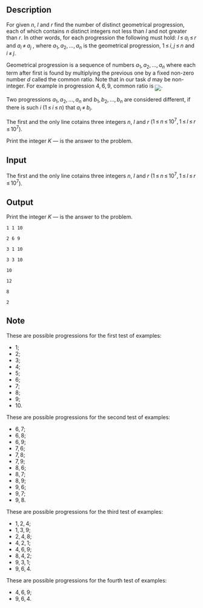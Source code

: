 ## Description

<div><p>For given <span class="tex-span"><i>n</i></span>, <span class="tex-span"><i>l</i></span> and <span class="tex-span"><i>r</i></span> find the number of distinct geometrical progression, each of which contains <span class="tex-span"><i>n</i></span> distinct integers not less than <span class="tex-span"><i>l</i></span> and not greater than <span class="tex-span"><i>r</i></span>. In other words, for each progression the following must hold: <span class="tex-span"><i>l</i> ≤ <i>a</i><sub class="lower-index"><i>i</i></sub> ≤ <i>r</i></span> and <span class="tex-span"><i>a</i><sub class="lower-index"><i>i</i></sub> ≠ <i>a</i><sub class="lower-index"><i>j</i></sub></span> , where <span class="tex-span"><i>a</i><sub class="lower-index">1</sub>, <i>a</i><sub class="lower-index">2</sub>, ..., <i>a</i><sub class="lower-index"><i>n</i></sub></span> is the geometrical progression, <span class="tex-span">1 ≤ <i>i</i>, <i>j</i> ≤ <i>n</i></span> and <span class="tex-span"><i>i</i> ≠ <i>j</i></span>.</p><p>Geometrical progression is a sequence of numbers <span class="tex-span"><i>a</i><sub class="lower-index">1</sub>, <i>a</i><sub class="lower-index">2</sub>, ..., <i>a</i><sub class="lower-index"><i>n</i></sub></span> where each term after first is found by multiplying the previous one by a fixed non-zero number <span class="tex-span"><i>d</i></span> called the common ratio. Note that in our task <span class="tex-span"><i>d</i></span> may be non-integer. For example in progression <span class="tex-span">4, 6, 9</span>, common ratio is <img align="middle" class="tex-formula" src="file://Lrzg5AFq.png" style="max-width: 100.0%;max-height: 100.0%;">.</p><p>Two progressions <span class="tex-span"><i>a</i><sub class="lower-index">1</sub>, <i>a</i><sub class="lower-index">2</sub>, ..., <i>a</i><sub class="lower-index"><i>n</i></sub></span> and <span class="tex-span"><i>b</i><sub class="lower-index">1</sub>, <i>b</i><sub class="lower-index">2</sub>, ..., <i>b</i><sub class="lower-index"><i>n</i></sub></span> are considered different, if there is such <span class="tex-span"><i>i</i></span> (<span class="tex-span">1 ≤ <i>i</i> ≤ <i>n</i></span>) that <span class="tex-span"><i>a</i><sub class="lower-index"><i>i</i></sub> ≠ <i>b</i><sub class="lower-index"><i>i</i></sub></span>.</p></div><div class="input-specification"><p>The first and the only line cotains three integers <span class="tex-span"><i>n</i></span>, <span class="tex-span"><i>l</i></span> and <span class="tex-span"><i>r</i></span> (<span class="tex-span">1 ≤ <i>n</i> ≤ 10<sup class="upper-index">7</sup>, 1 ≤ <i>l</i> ≤ <i>r</i> ≤ 10<sup class="upper-index">7</sup></span>).</p></div><div class="output-specification"><p>Print the integer <span class="tex-span"><i>K</i></span>&nbsp;— is the answer to the problem.</p></div>

## Input

<p>The first and the only line cotains three integers <span class="tex-span"><i>n</i></span>, <span class="tex-span"><i>l</i></span> and <span class="tex-span"><i>r</i></span> (<span class="tex-span">1 ≤ <i>n</i> ≤ 10<sup class="upper-index">7</sup>, 1 ≤ <i>l</i> ≤ <i>r</i> ≤ 10<sup class="upper-index">7</sup></span>).</p>

## Output

<p>Print the integer <span class="tex-span"><i>K</i></span>&nbsp;— is the answer to the problem.</p>





```input1
1 1 10

```




```input2
2 6 9

```




```input3
3 1 10

```




```input4
3 3 10

```




```output1
10
```




```output2
12
```




```output3
8
```




```output4
2
```



## Note

<p>These are possible progressions for the first test of examples: </p><ul> <li> <span class="tex-span">1</span>; </li><li> <span class="tex-span">2</span>; </li><li> <span class="tex-span">3</span>; </li><li> <span class="tex-span">4</span>; </li><li> <span class="tex-span">5</span>; </li><li> <span class="tex-span">6</span>; </li><li> <span class="tex-span">7</span>; </li><li> <span class="tex-span">8</span>; </li><li> <span class="tex-span">9</span>; </li><li> <span class="tex-span">10</span>. </li></ul><p>These are possible progressions for the second test of examples: </p><ul> <li> <span class="tex-span">6, 7</span>; </li><li> <span class="tex-span">6, 8</span>; </li><li> <span class="tex-span">6, 9</span>; </li><li> <span class="tex-span">7, 6</span>; </li><li> <span class="tex-span">7, 8</span>; </li><li> <span class="tex-span">7, 9</span>; </li><li> <span class="tex-span">8, 6</span>; </li><li> <span class="tex-span">8, 7</span>; </li><li> <span class="tex-span">8, 9</span>; </li><li> <span class="tex-span">9, 6</span>; </li><li> <span class="tex-span">9, 7</span>; </li><li> <span class="tex-span">9, 8</span>. </li></ul><p>These are possible progressions for the third test of examples: </p><ul> <li> <span class="tex-span">1, 2, 4</span>; </li><li> <span class="tex-span">1, 3, 9</span>; </li><li> <span class="tex-span">2, 4, 8</span>; </li><li> <span class="tex-span">4, 2, 1</span>; </li><li> <span class="tex-span">4, 6, 9</span>; </li><li> <span class="tex-span">8, 4, 2</span>; </li><li> <span class="tex-span">9, 3, 1</span>; </li><li> <span class="tex-span">9, 6, 4</span>. </li></ul><p>These are possible progressions for the fourth test of examples: </p><ul> <li> <span class="tex-span">4, 6, 9</span>; </li><li> <span class="tex-span">9, 6, 4</span>. </li></ul>
